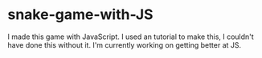 # snake-game-with-JS
I made this game with JavaScript. I used an tutorial to make this, I couldn't have done this without it. 
I'm currently working on getting better at JS.